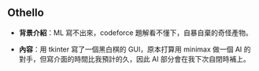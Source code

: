 ## Othello

- **背景介紹**：ML 寫不出來，codeforce 題解看不懂下，自暴自棄的奇怪產物。

- **內容**：用 tkinter 寫了一個黑白棋的 GUI，原本打算用 minimax 做一個 AI 的對手，但寫介面的時間比我預計的久，因此 AI 部分會在我下次自閉時補上。
